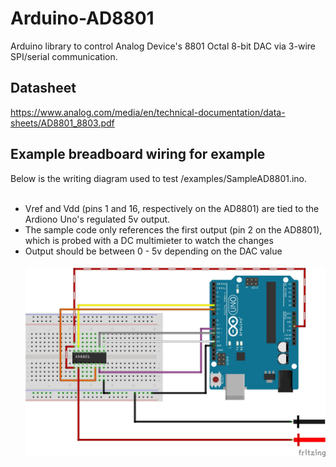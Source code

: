 # Arduino-AD8801
Arduino library to control Analog Device's 8801 Octal 8-bit DAC via 3-wire SPI/serial communication.

## Datasheet
https://www.analog.com/media/en/technical-documentation/data-sheets/AD8801_8803.pdf

## Example breadboard wiring for example
Below is the writing diagram used to test /examples/SampleAD8801.ino.</br></br>
* Vref and Vdd (pins 1 and 16, respectively on the AD8801) are tied to the Ardiono Uno's regulated 5v output.
* The sample code only references the first output (pin 2 on the AD8801), which is probed with a DC multimieter to watch the changes
* Output should be between 0 - 5v depending on the DAC value
</br></br>
![This is an image](/Sample%20AD8801.jpg)
